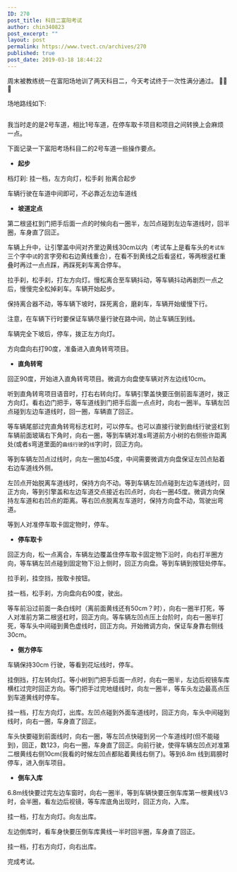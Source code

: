 ```yaml
---
ID: 270
post_title: 科目二富阳考试
author: chin340823
post_excerpt: ""
layout: post
permalink: https://www.tvect.cn/archives/270
published: true
post_date: 2019-03-18 18:44:22
---
```

周末被教练统一在富阳场地训了两天科目二，今天考试终于一次性满分通过。 :tada::tada::tada:

场地路线如下:

<img src="https://www.tvect.cn/wp-content/uploads/2019/03/d77ac0af8de28e5327d3ff8d9257433e.png" alt="" />

我当时走的是2号车道，相比1号车道，在停车取卡项目和项目之间转换上会麻烦一点。

下面记录一下富阳考场科目二的2号车道一些操作要点。

<ul>
<li><strong>起步</strong></li>
</ul>

档灯刹: 挂一档，左方向灯，松手刹 抬离合起步

车辆行驶在车道中间即可，不必靠近左边车道线

<ul>
<li><strong>坡道定点</strong></li>
</ul>

第二根竖杠到门把手后面一点的时候向右一圈半，左凹点碰到左边车道线时，回半圈，车身直了回正。

车辆上升中，让引擎盖中间对齐里边黄线30cm以内（考试车上是看车头的<code>考试车</code>三个字中<code>试</code>的言字旁和右边黄线重合），在看不到黄线之后看竖杠，等两根竖杠重叠时再过一点点踩，再踩死刹车离合停车。

拉手刹，松手刹，打左方向灯。慢松离合至车辆抖动，等车辆抖动再剧烈一点之后，慢慢完全松掉刹车。车辆开始起步。

保持离合器不动，等车辆下坡时，踩死离合，磨刹车，车辆开始缓慢下行。

注意，在车辆下行时要保证车辆尽量行驶在路中间，防止车辆压到线。

车辆完全下坡后，停车，拨正左方向灯。

方向盘向右打90度，准备进入直角转弯项目。

<ul>
<li><strong>直角转弯</strong></li>
</ul>

回正90度，开始进入直角转弯项目。微调方向盘使车辆对齐左边线10cm。

听到直角转弯项目语音时，打右右转向灯。车辆引擎盖快要压倒前面车道时，拨正方向灯。看右边门把手，等车道线到门把手后面一点点时，向右一圈半。车辆左凹点碰到左边车道线时，回一圈，车辆直了回正。

等车辆尾部过完直角转弯标志杠时，可以停车。也可以直接行驶到曲线行驶竖杠到车辆前面玻璃右下角时，向右一圈，等到车辆对准s弯道前方小树的右侧些许距离处(或者s弯道里面的<code>曲线行驶</code>的<code>线</code>字)时，回正方向。

等到车辆左凹点过线时，向左一圈加45度，中间需要微调方向盘保证左凹点贴着右边车道线外侧。

左凹点开始脱离车道线时，保持方向不动。等到车辆左凹点碰到左边车道线时，回正方向，等到引擎盖和左边车道交点接近右凹点时，向右一圈45度。微调方向保持左车道和右凹点的距离。等右凹点脱离左车道时，保持方向盘不动，驾驶出弯道。

等到人对准停车取卡固定物时，停车。

<ul>
<li><strong>停车取卡</strong></li>
</ul>

回正方向，松一点离合，车辆左边覆盖住停车取卡固定物下沿时，向右打半圈方向，等车辆左凹点碰到固定物下沿上侧时，回正方向盘。等到车辆到按钮处停车。

拉手刹，挂空挡，按取卡按钮。

挂一档，松手刹，方向盘向右90度，驶出。

等车前沿过前面一条白线时（离前面黄线还有50cm？时），向右一圈半打死，等人对准前方第二根竖杠时，回正方向。等车辆左凹点压上台阶时，向右一圈半打死，等车头中间碰到黄色虚线时，回正方向。开始微调方向，保证车身靠右侧线30cm。

<ul>
<li><strong>侧方停车</strong></li>
</ul>

车辆保持30cm 行驶，等看到花坛线时，停车。

挂倒挡，打左转向灯。等小树到门把手后面一点时，向右一圈半，左边后视镜车库横杠过完时回正方向。等门把手过完地缝线时，向左一圈半，等车头左边最高点压到车道黄线时停车。

挂一档，打左方向灯，出库。左凹点碰到外面车道线时，回正方向，车头中间碰到线时，向右一圈，车身直了回正。

车头快要碰到前面线时，向右一圈，等左凹点快碰到另一个车道线时(但不能碰到)，回正，数123，向右一圈，车身直了回正。向前行驶，使得车辆左凹点对准第二根黄线右侧10cm(我看的时候左凹点都贴着黄线右侧了)。等到6.8m 线到肩膀时停车，进入倒车项目。

<ul>
<li><strong>倒车入库</strong></li>
</ul>

6.8m线快要过完左边车窗时，向右一圈半，等到车辆快要压倒车库第一根黄线1/3时，会半圈，看左边后视镜，等车库底角出现时，回正方向，入库。

挂一档，打左方向灯。向左出库。

左边倒库时，看车身快要压倒车库黄线一半时回半圈，车身直了回正。

挂一档，打右方向灯，向右出库。

完成考试。
